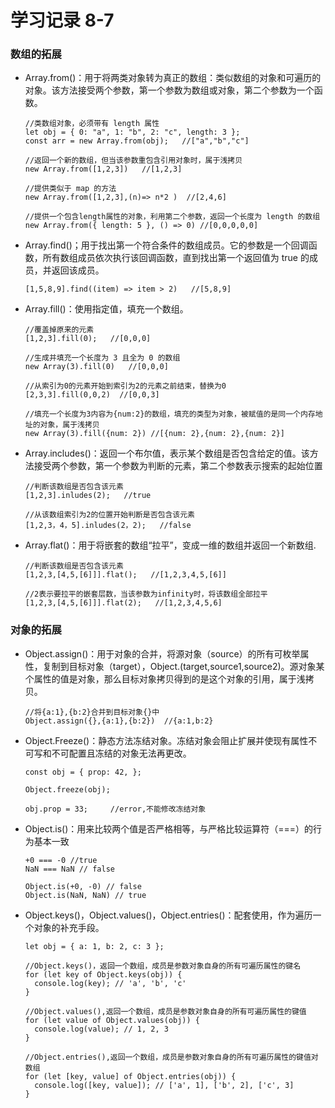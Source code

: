 # 学习记录 8-7

### 数组的拓展

- Array.from()：用于将两类对象转为真正的数组：类似数组的对象和可遍历的对象。该方法接受两个参数，第一个参数为数组或对象，第二个参数为一个函数。

  ```
  //类数组对象，必须带有 length 属性
  let obj = { 0: "a", 1: "b", 2: "c", length: 3 };
  const arr = new Array.from(obj);   //["a","b","c"]

  //返回一个新的数组，但当该参数重包含引用对象时，属于浅拷贝
  new Array.from([1,2,3])   //[1,2,3]

  //提供类似于 map 的方法
  new Array.from([1,2,3],(n)=> n*2 )  //[2,4,6]

  //提供一个包含length属性的对象，利用第二个参数，返回一个长度为 length 的数组
  new Array.from({ length: 5 }, () => 0) //[0,0,0,0,0]
  ```

- Array.find()；用于找出第一个符合条件的数组成员。它的参数是一个回调函数，所有数组成员依次执行该回调函数，直到找出第一个返回值为 true 的成员，并返回该成员。
  ```
  [1,5,8,9].find((item) => item > 2)   //[5,8,9]
  ```
- Array.fill()：使用指定值，填充一个数组。

  ```
  //覆盖掉原来的元素
  [1,2,3].fill(0);   //[0,0,0]

  //生成并填充一个长度为 3 且全为 0 的数组
  new Array(3).fill(0)   //[0,0,0]

  //从索引为0的元素开始到索引为2的元素之前结束，替换为0
  [2,3,3].fill(0,0,2)  //[0,0,3]

  //填充一个长度为3内容为{num:2}的数组，填充的类型为对象，被赋值的是同一个内存地址的对象，属于浅拷贝
  new Array(3).fill({num: 2}) //[{num: 2},{num: 2},{num: 2}]
  ```

- Array.includes()：返回一个布尔值，表示某个数组是否包含给定的值。该方法接受两个参数，第一个参数为判断的元素，第二个参数表示搜索的起始位置

  ```
  //判断该数组是否包含该元素
  [1,2,3].inludes(2);   //true

  //从该数组索引为2的位置开始判断是否包含该元素
  [1,2,3，4，5].inludes(2，2);   //false
  ```

- Array.flat()：用于将嵌套的数组“拉平”，变成一维的数组并返回一个新数组.

  ```
  //判断该数组是否包含该元素
  [1,2,3,[4,5,[6]]].flat();   //[1,2,3,4,5,[6]]

  //2表示要拉平的嵌套层数，当该参数为infinity时，将该数组全部拉平
  [1,2,3,[4,5,[6]]].flat(2);   //[1,2,3,4,5,6]
  ```

### 对象的拓展

- Object.assign()：用于对象的合并，将源对象（source）的所有可枚举属性，复制到目标对象（target），Object.(target,source1,source2)。源对象某个属性的值是对象，那么目标对象拷贝得到的是这个对象的引用，属于浅拷贝。
  ```
  //将{a:1},{b:2}合并到目标对象{}中
  Object.assign({},{a:1},{b:2})  //{a:1,b:2}
  ```
- Object.Freeze()：静态方法冻结对象。冻结对象会阻止扩展并使现有属性不可写和不可配置且冻结的对象无法再更改。
  ```
  const obj = { prop: 42, };

  Object.freeze(obj);

  obj.prop = 33;     //error,不能修改冻结对象
    ```
- Object.is()：用来比较两个值是否严格相等，与严格比较运算符（===）的行为基本一致
  ```
  +0 === -0 //true
  NaN === NaN // false

  Object.is(+0, -0) // false
  Object.is(NaN, NaN) // true
  ```
- Object.keys()，Object.values()，Object.entries()：配套使用，作为遍历一个对象的补充手段。
  ```
  let obj = { a: 1, b: 2, c: 3 };

  //Object.keys()，返回一个数组，成员是参数对象自身的所有可遍历属性的键名
  for (let key of Object.keys(obj)) {
    console.log(key); // 'a', 'b', 'c'
  }

  //Object.values(),返回一个数组，成员是参数对象自身的所有可遍历属性的键值
  for (let value of Object.values(obj)) {
    console.log(value); // 1, 2, 3
  }

  //Object.entries(),返回一个数组，成员是参数对象自身的所有可遍历属性的键值对数组
  for (let [key, value] of Object.entries(obj)) {
    console.log([key, value]); // ['a', 1], ['b', 2], ['c', 3]
  }
  ```
